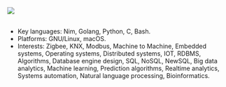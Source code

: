<div align="centerr">
  <a href="https://github.com/Piturnah?tab=repositories">
    <img src="https://github-readme-stats.vercel.app/api?username=mitjafelicijan&theme=gotham&count_private=true">
  </a>
</div>
<br>

- Key languages: Nim, Golang, Python, C, Bash.
- Platforms: GNU/Linux, macOS.
- Interests: Zigbee, KNX, Modbus, Machine to Machine, Embedded systems, Operating systems, Distributed systems, IOT, RDBMS, Algorithms, Database engine design, SQL, NoSQL, NewSQL, Big data analytics, Machine learning, Prediction algorithms, Realtime analytics, Systems automation, Natural language processing, Bioinformatics.

<!--
**mitjafelicijan/mitjafelicijan** is a ✨ _special_ ✨ repository because its `README.md` (this file) appears on your GitHub profile.

Here are some ideas to get you started:

- 🔭 I’m currently working on ...
- 🌱 I’m currently learning ...
- 👯 I’m looking to collaborate on ...
- 🤔 I’m looking for help with ...
- 💬 Ask me about ...
- 📫 How to reach me: ...
- 😄 Pronouns: ...
- ⚡ Fun fact: ...
-->
